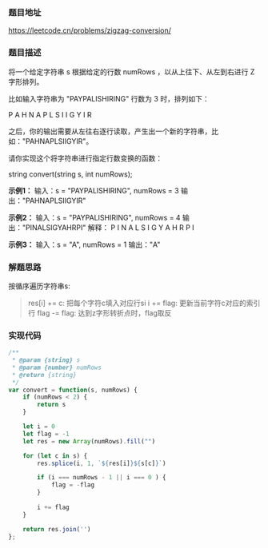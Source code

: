 ### 题目地址

https://leetcode.cn/problems/zigzag-conversion/

### 题目描述
将一个给定字符串 s 根据给定的行数 numRows ，以从上往下、从左到右进行 Z 字形排列。

比如输入字符串为 "PAYPALISHIRING" 行数为 3 时，排列如下：

P   A   H   N
A P L S I I G
Y   I   R

之后，你的输出需要从左往右逐行读取，产生出一个新的字符串，比如："PAHNAPLSIIGYIR"。

请你实现这个将字符串进行指定行数变换的函数：

string convert(string s, int numRows);

**示例1：**
输入：s = "PAYPALISHIRING", numRows = 3
输出："PAHNAPLSIIGYIR"

**示例2：**
输入：s = "PAYPALISHIRING", numRows = 4
输出："PINALSIGYAHRPI"
解释：
P     I    N
A   L S  I G
Y A   H R
P     I

**示例3：**
输入：s = "A", numRows = 1
输出："A"

### 解题思路

按循序遍历字符串s:
> res[i] += c: 把每个字符c填入对应行si
> i += flag: 更新当前字符c对应的索引行
> flag -= flag: 达到z字形转折点时，flag取反

### 实现代码

``` javascript
/**
 * @param {string} s
 * @param {number} numRows
 * @return {string}
 */
var convert = function(s, numRows) {
    if (numRows < 2) {
        return s
    }

    let i = 0
    let flag = -1
    let res = new Array(numRows).fill("")

    for (let c in s) {
        res.splice(i, 1, `${res[i]}${s[c]}`)

        if (i === numRows - 1 || i === 0 ) {
            flag = -flag
        }
        
        i += flag
    }

    return res.join('')
};
```